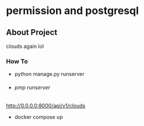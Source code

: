 # permission and postgresql

## About Project

clouds again lol

### How To

- python manage.py runserver

- ###### pmp runserver

<http://0.0.0.0:8000/api/v1/clouds>

- docker compose up
